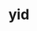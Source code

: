 ---
category: 3-letters
denotation: null
name: yid
reference_link: https://www.etymonline.com/word/yid
root_language: null
root_name: null
title: yid
type: free
word_sums:
- respelling: yid
  sum: 'Yid + '
---